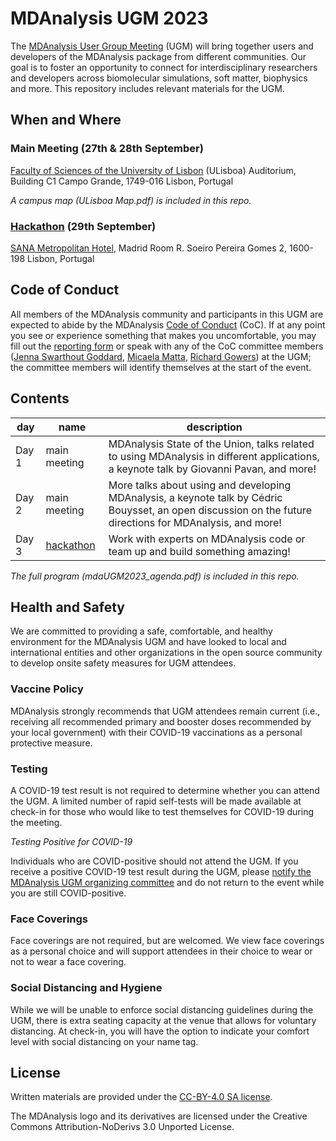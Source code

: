 # MDAnalysis UGM 2023
The [MDAnalysis User Group Meeting](https://www.mdanalysis.org/pages/ugm2023/) (UGM) will bring together users and developers of the MDAnalysis package from different communities. Our goal is to foster an opportunity to connect for interdisciplinary researchers and developers across biomolecular simulations, soft matter, biophysics and more. This repository includes relevant materials for the UGM.

## When and Where
### **Main Meeting (27th & 28th September)**

[Faculty of Sciences of the University of Lisbon](https://www.ulisboa.pt/en/unidade-organica/faculty-sciences) (ULisboa) Auditorium, Building C1
Campo Grande, 1749-016 Lisbon, Portugal

*A campus map (ULisboa Map.pdf) is included in this repo.* 

### **[Hackathon](./hackathon) (29th September)**

[SANA Metropolitan Hotel](https://www.sanahotels.com/en/hotel/sana-metropolitan/), Madrid Room
R. Soeiro Pereira Gomes 2, 1600-198 Lisbon, Portugal

## Code of Conduct
All members of the MDAnalysis community and participants in this UGM are expected to abide by the MDAnalysis [Code of Conduct](https://www.mdanalysis.org/pages/conduct/) (CoC). If at any point you see or experience something that makes you uncomfortable, you may fill out the [reporting form](https://forms.gle/r2SMU4XcwM814CpJ9) or speak with any of the CoC committee members ([Jenna Swarthout Goddard](mailto:community@mdanalysis.org), [Micaela Matta](mailto:micaela@mdanalysis.org), [Richard Gowers](mailto:richard@mdanalysis.org)) at the UGM; the committee members will identify themselves at the start of the event.

## Contents

| day   | name                     | description       |
|-------|--------------------------|-------------------|
| Day 1 | main meeting             | MDAnalysis State of the Union, talks related to using MDAnalysis in different applications, a keynote talk by Giovanni Pavan, and more! |
| Day 2 | main meeting             | More talks about using and developing MDAnalysis, a keynote talk by Cédric Bouysset, an open discussion on the future directions for MDAnalysis, and more! |
| Day 3 | [hackathon](./hackathon) | Work with experts on MDAnalysis code or team up and build something amazing! |

*The full program (mdaUGM2023_agenda.pdf) is included in this repo.* 

## Health and Safety
We are committed to providing a safe, comfortable, and healthy environment for the MDAnalysis UGM and have looked to local and international entities and other organizations in the open source community to develop onsite safety measures for UGM attendees.

### Vaccine Policy
MDAnalysis strongly recommends that UGM attendees remain current (i.e., receiving all recommended primary and booster doses recommended by your local government) with their COVID-19 vaccinations as a personal protective measure.

### Testing
A COVID-19 test result is not required to determine whether you can attend the UGM. A limited number of rapid self-tests will be made available at check-in for those who would like to test themselves for COVID-19 during the meeting.

*Testing Positive for COVID-19*

Individuals who are COVID-positive should not attend the UGM. If you receive a positive COVID-19 test result during the UGM, please [notify the MDAnalysis UGM organizing committee](mailto:ugm@mdanalysis.org) and do not return to the event while you are still COVID-positive.

### Face Coverings
Face coverings are not required, but are welcomed. We view face coverings as a personal choice and will support attendees in their choice to wear or not to wear a face covering.

### Social Distancing and Hygiene
While we will be unable to enforce social distancing guidelines during the UGM, there is extra seating capacity at the venue that allows for voluntary distancing. At check-in, you will have the option to indicate your comfort level with social distancing on your name tag.

## License

Written materials are provided under the [CC-BY-4.0 SA license](LICENSE.md).

The MDAnalysis logo and its derivatives are licensed under the Creative Commons Attribution-NoDerivs 3.0 Unported License.
